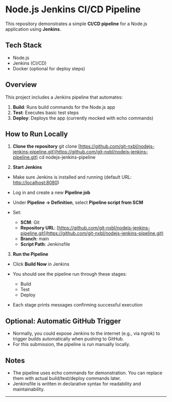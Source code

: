 # Node.js Jenkins CI/CD Pipeline

This repository demonstrates a simple **CI/CD pipeline** for a Node.js application using **Jenkins**.

## Tech Stack
- Node.js
- Jenkins (CI/CD)
- Docker (optional for deploy steps)

## Overview

This project includes a Jenkins pipeline that automates:

1. **Build**: Runs build commands for the Node.js app  
2. **Test**: Executes basic test steps  
3. **Deploy**: Deploys the app (currently mocked with echo commands)



## How to Run Locally

1. **Clone the repository**
   git clone [https://github.com/git-nxbl/nodejs-jenkins-pipeline.git](https://github.com/git-nxbl/nodejs-jenkins-pipeline.git)
   cd nodejs-jenkins-pipeline

2. **Start Jenkins**

* Make sure Jenkins is installed and running (default URL: [http://localhost:8080](http://localhost:8080))
* Log in and create a new **Pipeline job**
* Under **Pipeline → Definition**, select **Pipeline script from SCM**
* Set:

  * **SCM**: Git
  * **Repository URL**: [https://github.com/git-nxbl/nodejs-jenkins-pipeline.git](https://github.com/git-nxbl/nodejs-jenkins-pipeline.git)
  * **Branch**: main
  * **Script Path**: Jenkinsfile

3. **Run the Pipeline**

* Click **Build Now** in Jenkins
* You should see the pipeline run through these stages:

  * Build
  * Test
  * Deploy
* Each stage prints messages confirming successful execution

## Optional: Automatic GitHub Trigger

* Normally, you could expose Jenkins to the internet (e.g., via ngrok) to trigger builds automatically when pushing to GitHub.
* For this submission, the pipeline is run manually locally.

## Notes

* The pipeline uses echo commands for demonstration. You can replace them with actual build/test/deploy commands later.
* Jenkinsfile is written in declarative syntax for readability and maintainability.

---

